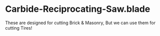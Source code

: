 # Carbide-Reciprocating-Saw.blade
These are designed for cutting Brick &amp; Masonry, But we can use them for cutting Tires!
